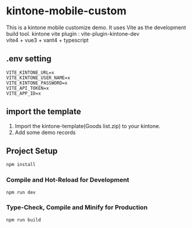 # kintone-mobile-custom
This is a kintone mobile customize demo. It uses Vite as the development build tool.
kintone vite plugin : vite-plugin-kintone-dev   
vite4 + vue3  + vant4 + typescript

## .env setting
```
VITE_KINTONE_URL=x
VITE_KINTONE_USER_NAME=x
VITE_KINTONE_PASSWORD=x
VITE_API_TOKEN=x
VITE_APP_ID=x
```
## import the template 
1. Import the kintone-template(Goods list.zip) to your kintone.
2. Add some demo records

## Project Setup

```sh
npm install
```


### Compile and Hot-Reload for Development

```sh
npm run dev
```

### Type-Check, Compile and Minify for Production

```sh
npm run build
```
